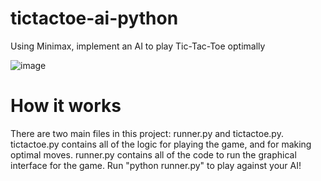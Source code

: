 # tictactoe-ai-python
Using Minimax, implement an AI to play Tic-Tac-Toe optimally

![image](https://user-images.githubusercontent.com/78881585/164912421-913a198d-e2a2-4b80-9720-421b5251cac1.png)

# How it works
There are two main files in this project: runner.py and tictactoe.py. tictactoe.py contains all of the logic for playing the game, and for making optimal moves. runner.py contains all of the code to run the graphical interface for the game. Run "python runner.py" to play against your AI!
